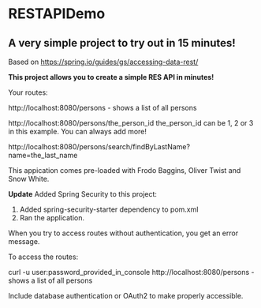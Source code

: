 # RESTAPIDemo

## A very simple project to try out in 15 minutes! 

Based on https://spring.io/guides/gs/accessing-data-rest/ 

**This project allows you to create a simple RES API in minutes!**

Your routes: 

http://localhost:8080/persons - shows a list of all persons 

http://localhost:8080/persons/the_person_id
the_person_id can be 1, 2 or 3 in this example. You can always add more! 

http://localhost:8080/persons/search/findByLastName?name=the_last_name

This appication comes pre-loaded with Frodo Baggins, Oliver Twist and Snow White. 

**Update**
Added Spring Security to this project: 
1. Added spring-security-starter dependency to pom.xml 
2. Ran the application. 

When you try to access routes without authentication, you get an error message. 

To access the routes: 

curl -u user:password_provided_in_console http://localhost:8080/persons - shows a list of all persons 

Include database authentication or OAuth2 to make properly accessible. 



